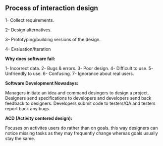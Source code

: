 ## Process of interaction design

1- Collect requirements.

2- Design alternatives.

3- Prototyping/building versions of the design.

4- Evaluation/Iteration

**Why does software fail:**

1- Incorrect data. 2- Bugs & errors.
3- Poor design. 4- Difficult to use.
5- Unfriendly to use. 6- Confusing.
7- Ignorance about real users.

**Software Development Nowadays:**

Managers initiate an idea and command desingers to design a project.
Designers send specifications to developers and developers send back feedback to designers.
Developers submit code to testers/QA and testers report back any bugs.

**ACD (Activity centered design):**

Focuses on activites users do rather than on goals. this way designers can notice missing tasks as they may frequently change whereas goals usually stay the same.

